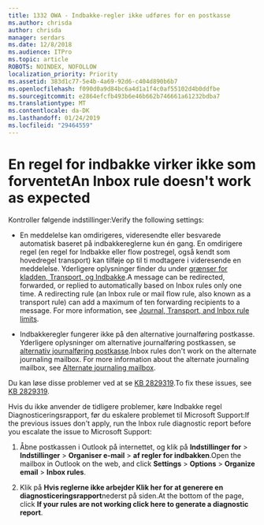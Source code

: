 ```yaml
---
title: 1332 OWA - Indbakke-regler ikke udføres for en postkasse
ms.author: chrisda
author: chrisda
manager: serdars
ms.date: 12/8/2018
ms.audience: ITPro
ms.topic: article
ROBOTS: NOINDEX, NOFOLLOW
localization_priority: Priority
ms.assetid: 383d1c77-5e4b-4a69-92d6-c404d890b6b7
ms.openlocfilehash: f090d0a9d84bc6a4d1a1f4c0af55102d4b0ddfbe
ms.sourcegitcommit: e2864efcfb493b6e46b662b746661a61232bdba7
ms.translationtype: MT
ms.contentlocale: da-DK
ms.lasthandoff: 01/24/2019
ms.locfileid: "29464559"
---
```

# <a name="an-inbox-rule-doesnt-work-as-expected"></a><span data-ttu-id="650de-102">En regel for indbakke virker ikke som forventet</span><span class="sxs-lookup"><span data-stu-id="650de-102">An Inbox rule doesn't work as expected</span></span>

<span data-ttu-id="650de-103">Kontroller følgende indstillinger:</span><span class="sxs-lookup"><span data-stu-id="650de-103">Verify the following settings:</span></span>
  
- <span data-ttu-id="650de-p101">En meddelelse kan omdirigeres, videresendte eller besvarede automatisk baseret på indbakkereglerne kun én gang. En omdirigere regel (en regel for Indbakke eller flow postregel, også kendt som hovedregel transport) kan tilføje op til ti modtagere i videresende en meddelelse. Yderligere oplysninger finder du under [grænser for kladden, Transport, og Indbakke](https://docs.microsoft.com/office365/servicedescriptions/exchange-online-service-description/exchange-online-limits).</span><span class="sxs-lookup"><span data-stu-id="650de-p101">A message can be redirected, forwarded, or replied to automatically based on Inbox rules only one time. A redirecting rule (an Inbox rule or mail flow rule, also known as a transport rule) can add a maximum of ten forwarding recipients to a message. For more information, see [Journal, Transport, and Inbox rule limits](https://docs.microsoft.com/office365/servicedescriptions/exchange-online-service-description/exchange-online-limits).</span></span>
    
- <span data-ttu-id="650de-p102">Indbakkeregler fungerer ikke på den alternative journalføring postkasse. Yderligere oplysninger om alternative journalføring postkassen, se [alternativ journalføring postkasse](https://docs.microsoft.com/Exchange/security-and-compliance/journaling/journaling#alternate-journaling-mailbox).</span><span class="sxs-lookup"><span data-stu-id="650de-p102">Inbox rules don't work on the alternate journaling mailbox. For more information about the alternate journaling mailbox, see [Alternate journaling mailbox](https://docs.microsoft.com/Exchange/security-and-compliance/journaling/journaling#alternate-journaling-mailbox).</span></span>
    
<span data-ttu-id="650de-109">Du kan løse disse problemer ved at se [KB 2829319](https://support.microsoft.com/kb/2829319).</span><span class="sxs-lookup"><span data-stu-id="650de-109">To fix these issues, see [KB 2829319](https://support.microsoft.com/kb/2829319).</span></span>
  
<span data-ttu-id="650de-110">Hvis du ikke anvender de tidligere problemer, køre Indbakke regel Diagnosticeringsrapport, før du eskalere problemet til Microsoft Support:</span><span class="sxs-lookup"><span data-stu-id="650de-110">If the previous issues don't apply, run the Inbox rule diagnostic report before you escalate the issue to Microsoft Support:</span></span>
  
1. <span data-ttu-id="650de-111">Åbne postkassen i Outlook på internettet, og klik på **Indstillinger for** \> **Indstillinger** \> **Organiser e-mail** \> **af regler for indbakken**.</span><span class="sxs-lookup"><span data-stu-id="650de-111">Open the mailbox in Outlook on the web, and click **Settings** \> **Options** \> **Organize email** \> **Inbox rules**.</span></span>
    
2. <span data-ttu-id="650de-112">Klik på **Hvis reglerne ikke arbejder Klik her for at generere en diagnosticeringsrapport**nederst på siden.</span><span class="sxs-lookup"><span data-stu-id="650de-112">At the bottom of the page, click **If your rules are not working click here to generate a diagnostic report**.</span></span>
    

